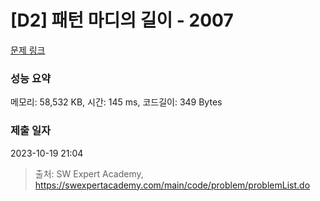 # [D2] 패턴 마디의 길이 - 2007 

[문제 링크](https://swexpertacademy.com/main/code/problem/problemDetail.do?contestProbId=AV5P1kNKAl8DFAUq) 

### 성능 요약

메모리: 58,532 KB, 시간: 145 ms, 코드길이: 349 Bytes

### 제출 일자

2023-10-19 21:04



> 출처: SW Expert Academy, https://swexpertacademy.com/main/code/problem/problemList.do